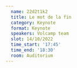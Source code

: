 ```yaml
---
  name: 22d2t1k2
  title: Le mot de la fin
  category: Keynote
  format: Keynote
  speakers: Volcamp team
  slot: 14/10/2022
  time_start: '17:45'
  time_end: '18:30'
  room: Auditorium
---
```


